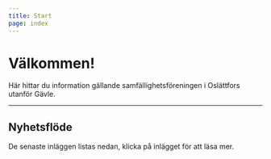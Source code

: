 ```yaml
---
title: Start
page: index
---
```


# Välkommen!

Här hittar du information gällande samfällighetsföreningen i Oslättfors utanför Gävle.

---

## Nyhetsflöde
De senaste inläggen listas nedan, klicka på inlägget för att läsa mer.